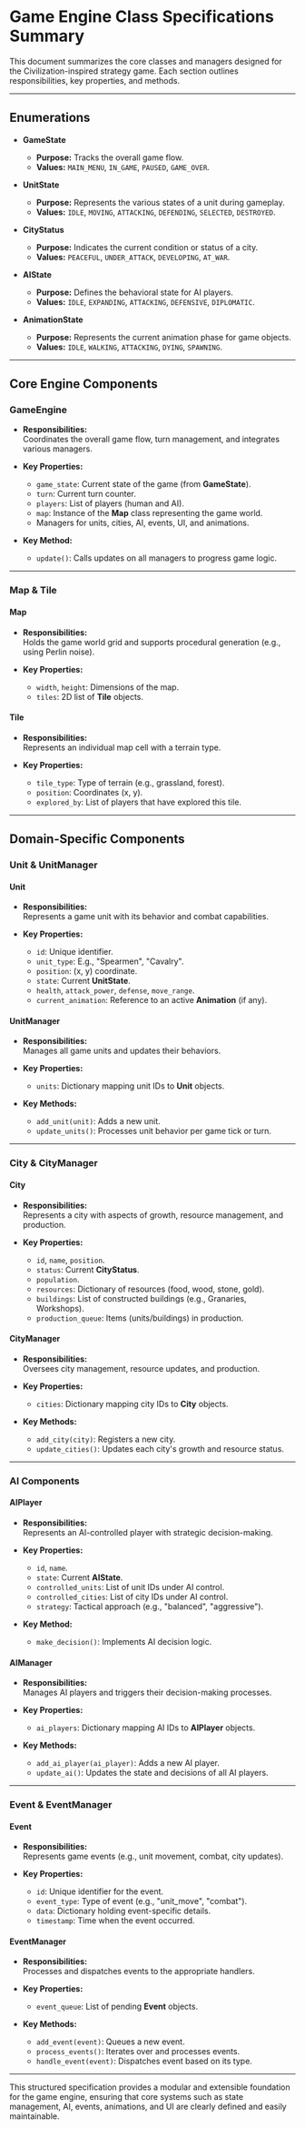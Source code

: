 # Game Engine Class Specifications Summary

This document summarizes the core classes and managers designed for the Civilization-inspired strategy game. Each section outlines responsibilities, key properties, and methods.

---

## Enumerations

- **GameState**

  - **Purpose:** Tracks the overall game flow.
  - **Values:** `MAIN_MENU`, `IN_GAME`, `PAUSED`, `GAME_OVER`.

- **UnitState**

  - **Purpose:** Represents the various states of a unit during gameplay.
  - **Values:** `IDLE`, `MOVING`, `ATTACKING`, `DEFENDING`, `SELECTED`, `DESTROYED`.

- **CityStatus**

  - **Purpose:** Indicates the current condition or status of a city.
  - **Values:** `PEACEFUL`, `UNDER_ATTACK`, `DEVELOPING`, `AT_WAR`.

- **AIState**

  - **Purpose:** Defines the behavioral state for AI players.
  - **Values:** `IDLE`, `EXPANDING`, `ATTACKING`, `DEFENSIVE`, `DIPLOMATIC`.

- **AnimationState**
  - **Purpose:** Represents the current animation phase for game objects.
  - **Values:** `IDLE`, `WALKING`, `ATTACKING`, `DYING`, `SPAWNING`.

---

## Core Engine Components

### GameEngine

- **Responsibilities:**  
  Coordinates the overall game flow, turn management, and integrates various managers.

- **Key Properties:**

  - `game_state`: Current state of the game (from **GameState**).
  - `turn`: Current turn counter.
  - `players`: List of players (human and AI).
  - `map`: Instance of the **Map** class representing the game world.
  - Managers for units, cities, AI, events, UI, and animations.

- **Key Method:**
  - `update()`: Calls updates on all managers to progress game logic.

---

### Map & Tile

#### Map

- **Responsibilities:**  
  Holds the game world grid and supports procedural generation (e.g., using Perlin noise).

- **Key Properties:**
  - `width`, `height`: Dimensions of the map.
  - `tiles`: 2D list of **Tile** objects.

#### Tile

- **Responsibilities:**  
  Represents an individual map cell with a terrain type.

- **Key Properties:**
  - `tile_type`: Type of terrain (e.g., grassland, forest).
  - `position`: Coordinates (x, y).
  - `explored_by`: List of players that have explored this tile.

---

## Domain-Specific Components

### Unit & UnitManager

#### Unit

- **Responsibilities:**  
  Represents a game unit with its behavior and combat capabilities.

- **Key Properties:**
  - `id`: Unique identifier.
  - `unit_type`: E.g., "Spearmen", "Cavalry".
  - `position`: (x, y) coordinate.
  - `state`: Current **UnitState**.
  - `health`, `attack_power`, `defense`, `move_range`.
  - `current_animation`: Reference to an active **Animation** (if any).

#### UnitManager

- **Responsibilities:**  
  Manages all game units and updates their behaviors.

- **Key Properties:**

  - `units`: Dictionary mapping unit IDs to **Unit** objects.

- **Key Methods:**
  - `add_unit(unit)`: Adds a new unit.
  - `update_units()`: Processes unit behavior per game tick or turn.

---

### City & CityManager

#### City

- **Responsibilities:**  
  Represents a city with aspects of growth, resource management, and production.

- **Key Properties:**
  - `id`, `name`, `position`.
  - `status`: Current **CityStatus**.
  - `population`.
  - `resources`: Dictionary of resources (food, wood, stone, gold).
  - `buildings`: List of constructed buildings (e.g., Granaries, Workshops).
  - `production_queue`: Items (units/buildings) in production.

#### CityManager

- **Responsibilities:**  
  Oversees city management, resource updates, and production.

- **Key Properties:**

  - `cities`: Dictionary mapping city IDs to **City** objects.

- **Key Methods:**
  - `add_city(city)`: Registers a new city.
  - `update_cities()`: Updates each city's growth and resource status.

---

### AI Components

#### AIPlayer

- **Responsibilities:**  
  Represents an AI-controlled player with strategic decision-making.

- **Key Properties:**

  - `id`, `name`.
  - `state`: Current **AIState**.
  - `controlled_units`: List of unit IDs under AI control.
  - `controlled_cities`: List of city IDs under AI control.
  - `strategy`: Tactical approach (e.g., "balanced", "aggressive").

- **Key Method:**
  - `make_decision()`: Implements AI decision logic.

#### AIManager

- **Responsibilities:**  
  Manages AI players and triggers their decision-making processes.

- **Key Properties:**

  - `ai_players`: Dictionary mapping AI IDs to **AIPlayer** objects.

- **Key Methods:**
  - `add_ai_player(ai_player)`: Adds a new AI player.
  - `update_ai()`: Updates the state and decisions of all AI players.

---

### Event & EventManager

#### Event

- **Responsibilities:**  
  Represents game events (e.g., unit movement, combat, city updates).

- **Key Properties:**
  - `id`: Unique identifier for the event.
  - `event_type`: Type of event (e.g., "unit_move", "combat").
  - `data`: Dictionary holding event-specific details.
  - `timestamp`: Time when the event occurred.

#### EventManager

- **Responsibilities:**  
  Processes and dispatches events to the appropriate handlers.

- **Key Properties:**

  - `event_queue`: List of pending **Event** objects.

- **Key Methods:**
  - `add_event(event)`: Queues a new event.
  - `process_events()`: Iterates over and processes events.
  - `handle_event(event)`: Dispatches event based on its type.

---

This structured specification provides a modular and extensible foundation for the game engine, ensuring that core systems such as state management, AI, events, animations, and UI are clearly defined and easily maintainable.
